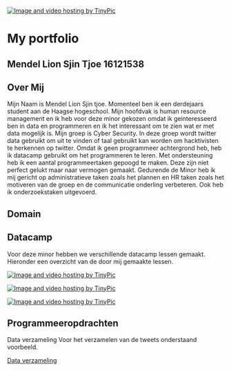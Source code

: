 <a href="http://nl.tinypic.com?ref=ifn2v9" target="_blank"><img src="http://i65.tinypic.com/ifn2v9.jpg" border="0" alt="Image and video hosting by TinyPic"></a>

# My portfolio 

## Mendel Lion Sjin Tjoe 16121538


## Over Mij
Mijn Naam is Mendel Lion Sjin tjoe.
Momenteel ben ik een derdejaars student aan de Haagse hogeschool. Mijn hoofdvak is human resource management en ik heb voor deze minor gekozen omdat ik geinteresseerd ben in data en programmeren en ik het interessant om te zien wat er met data mogelijk is. Mijn groep is Cyber Security. In deze groep wordt twitter data gebruikt om uit te vinden of taal gebruikt kan worden om hacktivisten te herkennen op twitter. Omdat ik geen programmeer achtergrond heb, heb ik datacamp gebruikt om het programmeren te leren. Met ondersteuning heb ik een aantal programmeertaken gepoogd te maken. Deze zijn niet perfect gelukt maar naar vermogen gemaakt. Gedurende de Minor heb ik mij gericht op administratieve taken zoals het plannen en HR taken zoals het motiveren van de groep en de communicatie onderling verbeteren. Ook heb ik onderzoekstaken uitgevoerd.

## Domain


## Datacamp

Voor deze minor hebben we verschillende datacamp lessen gemaakt. Hieronder een overzicht van de door mij gemaakte lessen.

<a href="http://nl.tinypic.com?ref=qzf05s" target="_blank"><img src="http://i66.tinypic.com/qzf05s.jpg" border="0" alt="Image and video hosting by TinyPic"></a>

<a href="http://nl.tinypic.com?ref=4ugdap" target="_blank"><img src="http://i66.tinypic.com/4ugdap.jpg" border="0" alt="Image and video hosting by TinyPic"></a>

<a href="http://nl.tinypic.com?ref=14pdop" target="_blank"><img src="http://i63.tinypic.com/14pdop.jpg" border="0" alt="Image and video hosting by TinyPic"></a>

## Programmeeropdrachten

Data verzameling
Voor het verzamelen van de tweets onderstaand voorbeeld.

[Data verzameling](https://github.com/Lione2/classfier-1/blob/master/Mendel%20new%20.pdf)
